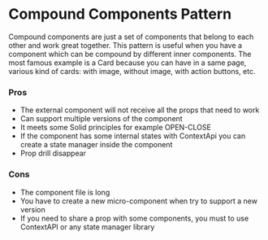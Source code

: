 # Compound Components Pattern

Compound components are just a set of components that belong to each other and work great together.
This pattern is useful when you have a component which can be compound by different inner components. The most famous
example is a Card because you can have in a same page, various kind of cards: with image, without image, 
with action buttons, etc. 

### Pros
- The external component will not receive all the props that need to work
- Can support multiple versions of the component
- It meets some Solid principles for example OPEN-CLOSE
- If the component has some internal states with ContextApi you can create a state manager inside the component
- Prop drill disappear

### Cons
- The component file is long
- You have to create a new micro-component when try to support a new version
- If you need to share a prop with some components, you must to use ContextAPI or any state manager library



